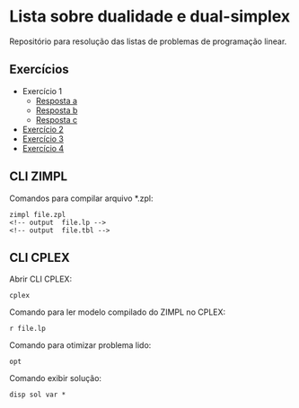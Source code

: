 # Lista sobre dualidade e dual-simplex

Repositório para resolução das listas de problemas de programação linear.

## Exercícios

* Exercício 1
  * [Resposta a](01-A/README.md)
  * [Resposta b](01-B/README.md)
  * [Resposta c](01-C/README.md)
* [Exercício 2](02/README.md)
* [Exercício 3](03/README.md)
* [Exercício 4](04/README.md)

## CLI ZIMPL

Comandos para compilar arquivo *.zpl:

    zimpl file.zpl
    <!-- output  file.lp -->
    <!-- output  file.tbl -->

## CLI CPLEX

Abrir CLI CPLEX:

    cplex

Comando para ler modelo compilado do ZIMPL no CPLEX:

    r file.lp

Comando para otimizar problema lido:

    opt

Comando exibir solução:

    disp sol var *
